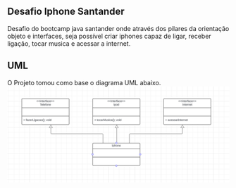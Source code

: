 ## Desafio Iphone Santander
Desafio do bootcamp java santander onde através dos pilares da orientação objeto e interfaces, seja possível criar iphones capaz de ligar, receber ligação, tocar musica e acessar a internet.

## UML
O Projeto tomou como base o diagrama UML abaixo.
![UML-DESAFIO-IPHONE](img/UML-IPHONE.png)
